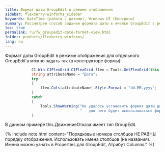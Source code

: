 ```yaml
---
title: Формат даты GroupEdit в режиме отображения
sidebar: flexberry-winforms_sidebar
keywords: DateTime (работа с датами), Windows UI (Контролы)
summary: Рассмотрен способ задания формата даты в ячейке GroupEdit в режиме отображения
toc: true
permalink: ru/fw_groupedit-date-format-view.html
folder: products/flexberry-winforms/
lang: ru
---
```


Формат даты GroupEdit в режиме отображения для отдельного GroupEdit'а можно задать так (в конструкторе формы):

```csharp
			C1.Win.C1FlexGrid.C1FlexGrid flex = Tools.GetFlexGrid(this.ДвижениеОтказа);
			string attributeName = "Дата";			
			try
			{
				flex.Cols[attributeName].Style.Format = "dd.MM.yyyy"; 
			}
			catch
			{
				Tools.ShowWarning("Не удалось установить формат даты для атрибута " + attributeName + 
							      " - для него будет использоваться формат даты по умолчанию");
			}
```

В данном примере this.ДвижениеОтказа имеет тип GroupEdit.

{% include note.html content="Порядковые номера столбцов НЕ РАВНЫ порядку отображения. Использовать имена столбцов (не названия). Имена можно узнать в Properties для GroupEdit, Атрибут Columns." %}